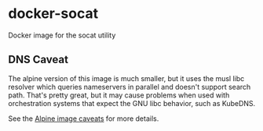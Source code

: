 # docker-socat
Docker image for the socat utility

## DNS Caveat

The alpine version of this image is much smaller, but it uses the musl libc
resolver which queries nameservers in parallel and doesn't support search path.
That's pretty great, but it may cause problems when used with orchestration
systems that expect the GNU libc behavior, such as KubeDNS.

See the [Alpine image caveats](https://github.com/gliderlabs/docker-alpine/blob/master/docs/caveats.md)
for more details.
